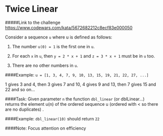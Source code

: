 # Twice Linear

#####Link to the challenge https://www.codewars.com/kata/5672682212c8ecf83e000050


Consider a sequence `u` where u is defined as follows:

1. The number `u(0) = 1` is the first one in `u`.

2. For each `x` in `u`, then `y = 2 * x + 1` and `z = 3 * x + 1` must be in `u` too.

3. There are no other numbers in `u`.

####Example:
`u = [1, 3, 4, 7, 9, 10, 13, 15, 19, 21, 22, 27, ...]`

1 gives 3 and 4, then 3 gives 7 and 10, 4 gives 9 and 13, then 7 gives 15 and 22 and so on...

####Task:
Given parameter `n` the function `dbl_linear` (or dblLinear...) returns the element u(n) of the ordered sequence u (ordered with < so there are no duplicates) .

####Example:
`dbl_linear(10)` should return `22`

####Note:
Focus attention on efficiency